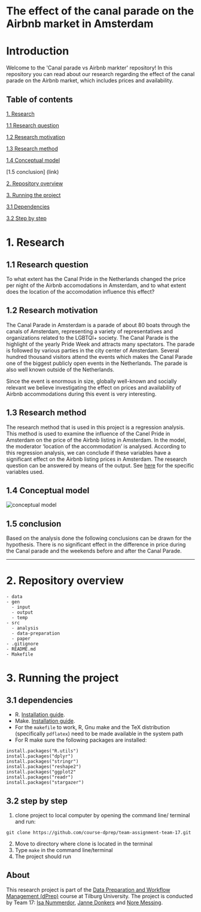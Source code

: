 # The effect of the canal parade on the Airbnb market in Amsterdam

# Introduction
Welcome to the 'Canal parade vs Airbnb markter' repository! In this repository you can read about our research regarding the effect of the canal parade on the Airbnb market, which includes prices and availability. 

## Table of contents

[1. Research](https://github.com/course-dprep/team-assignment-team-17#research)

[1.1 Research question](https://github.com/course-dprep/team-assignment-team-17#research-question)

[1.2 Research motivation](https://github.com/course-dprep/team-assignment-team-17#research-motivation)

[1.3 Research method](https://github.com/course-dprep/team-assignment-team-17#research-method)

[1.4 Conceptual model](https://github.com/course-dprep/team-assignment-team-17#conceptual-model)

[1.5 conclusion] (link)

[2. Repository overview](https://github.com/course-dprep/team-assignment-team-17#repository-overview)

[3. Running the project](https://github.com/course-dprep/team-assignment-team-17#3-running-the-project)

[3.1 Dependencies](https://github.com/course-dprep/team-assignment-team-17#31-dependencies)

[3.2 Step by step](https://github.com/course-dprep/team-assignment-team-17#32-step-by-step)


# 1. Research
## 1.1 Research question
To what extent has the Canal Pride in the Netherlands changed the price per night of the Airbnb accomodations in Amsterdam, and to what extent does the location of the accomodation influence this effect?

## 1.2 Research motivation
The Canal Parade in Amsterdam is a parade of about 80 boats through the canals of Amsterdam, representing a variety of representatives and organizations related to the LGBTQI+ society. The Canal Parade is the highlight of the yearly Pride Week and attracts many spectators. The parade is followed by various parties in the city center of Amsterdam. Several hundred thousand visitors attend the events which makes the Canal Parade one of the biggest publicly open events in the Netherlands. The parade is also well known outside of the Netherlands. 

Since the event is enormous in size, globally well-known and socially relevant we believe investigating the effect on prices and availability of Airbnb accommodations during this event is very interesting.

## 1.3 Research method
The research method that is used in this project is a regression analysis. This method is used to examine the influence of the Canel Pride in Amsterdam on the price of the Airbnb listing in Amsterdam.  In the model, the moderator ‘location of the accommodation’ is analysed. According to this regression analysis, we can conclude if these variables have a significant effect on the Airbnb listing prices in Amsterdam. The research question can be answered by means of the output. See [here](https://github.com/course-dprep/team-assignment-team-17/blob/master/src/README.md) for the specific variables used.  

## 1.4 Conceptual model

![conceptual model](https://user-images.githubusercontent.com/112410933/194032510-b492862b-b152-476d-a71b-7ef28c7c783e.jpg)

## 1.5 conclusion
Based on the analysis done the following conclusions can be drawn for the hypothesis. There is no significant effect in the difference in price during the Canal parade and the weekends before and after the Canal Parade. 
__________________________________________________________________________________________
# 2. Repository overview
```
- data
- gen
  - input
  - output
  - temp
- src
  - analysis
  - data-preparation
  - paper
- .gitignore
- README.md
- Makefile
```

# 3. Running the project
## 3.1 dependencies
- R. [Installation guide](https://tilburgsciencehub.com/building-blocks/configure-your-computer/statistics-and-computation/r/).
- Make. [Installation guide](https://tilburgsciencehub.com/building-blocks/configure-your-computer/automation-and-workflows/make/).
- For the `makefile` to work, R, Gnu make and the TeX distribution (specifically `pdflatex`) need to be made available in the system path 
- For R make sure the following packages are installed:
```
install.packages("R.utils")
install.packages("dplyr")
install.packages("stringr")
install.packages("reshape2")
install.packages("ggplot2"
install.packages("readr")
install.packages("stargazer")
```

## 3.2 step by step
1) clone project to local computer by opening the command line/ terminal and run:
```
git clone https://github.com/course-dprep/team-assignment-team-17.git
```
2) Move to directory where clone is located in the terminal
3) Type `make` in the command line/terminal
4) The project should run

## About 

This research project is part of the [Data Preparation and Workflow Management (dPrep)](https://dprep.hannesdatta.com/) course at Tilburg University. The project is conducted by Team 17: [Isa Nummerdor](https://github.com/isanummerdor), [Janne Donkers](https://github.com/JanneDonkers) and [Nore Messing](https://github.com/Noremessing).

